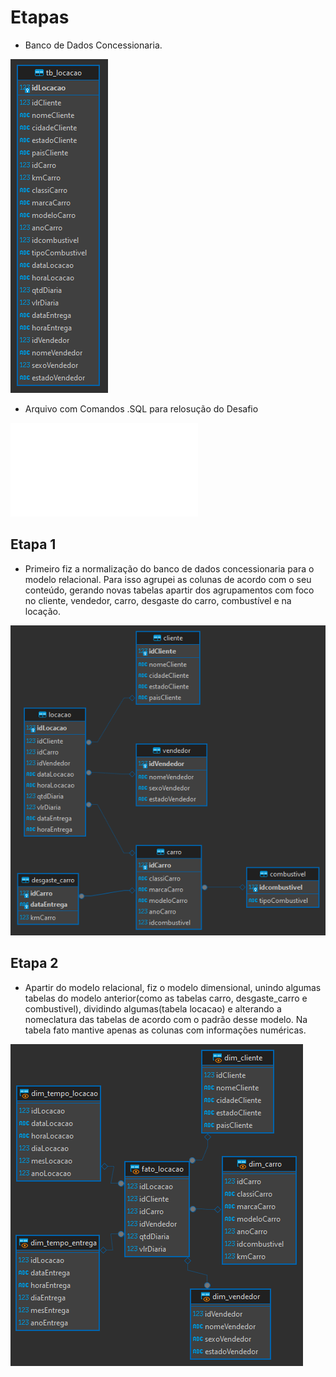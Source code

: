 # Etapas

- Banco de Dados Concessionaria.

![Banco de Dados Concessionaria](../evidencias/concessionaria.sqlite.png)


- Arquivo com Comandos .SQL para relosução do Desafio

![Arquivo .SQL](../Desafio/etapa-1/desafio.sql)


## Etapa 1
- Primeiro fiz a normalização do banco de dados concessionaria para o modelo relacional. Para isso agrupei as colunas de acordo com o seu conteúdo, gerando novas tabelas apartir dos agrupamentos com foco no cliente, vendedor, carro, desgaste do carro, combustível e na locação.

![Etapa I](../Desafio/etapa-1/modelo_relacional.png)


## Etapa 2
- Apartir do modelo relacional, fiz o modelo dimensional, unindo algumas tabelas do modelo anterior(como as tabelas carro, desgaste_carro e combustivel), dividindo algumas(tabela locacao) e alterando a nomeclatura das tabelas de acordo com o padrão desse modelo. Na tabela fato mantive apenas as colunas com informações numéricas.

![Etapa II](../Desafio/etapa-2/modelo_dimensional.png)

